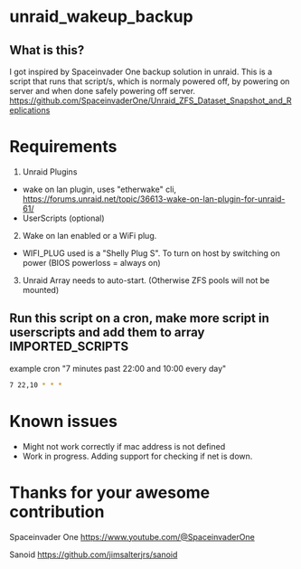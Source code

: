 # unraid_wakeup_backup

## What is this?
I got inspired by Spaceinvader One backup solution in unraid. This is a script that runs that script/s, which is normaly powered off, by powering on server and when done safely powering off server.
https://github.com/SpaceinvaderOne/Unraid_ZFS_Dataset_Snapshot_and_Replications


# Requirements
1. Unraid Plugins
  - wake on lan plugin, uses "etherwake" cli, https://forums.unraid.net/topic/36613-wake-on-lan-plugin-for-unraid-61/
  - UserScripts (optional)

2. Wake on lan enabled or a WiFi plug.
  - WIFI_PLUG used is a "Shelly Plug S". To turn on host by switching on power (BIOS powerloss = always on)

3. Unraid Array needs to auto-start. (Otherwise ZFS pools will not be mounted)

## Run this script on a cron, make more script in userscripts and add them to array IMPORTED_SCRIPTS
example cron "7 minutes past 22:00 and 10:00 every day"
```bash
7 22,10 * * *
```

# Known issues
- Might not work correctly if mac address is not defined
- Work in progress. Adding support for checking if net is down.

# Thanks for your awesome contribution
Spaceinvader One
https://www.youtube.com/@SpaceinvaderOne

Sanoid
https://github.com/jimsalterjrs/sanoid
